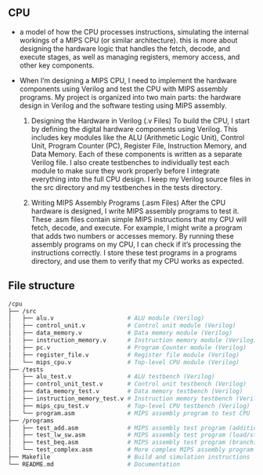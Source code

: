 ## CPU

*   a model of how the CPU processes instructions, simulating the internal workings of a MIPS CPU (or similar architecture). this is more about designing the hardware logic that handles the fetch, decode, and execute stages, as well as managing registers, memory access, and other key components.

*   When I’m designing a MIPS CPU, I need to implement the hardware components using Verilog and test the CPU with MIPS assembly programs. My project is organized into two main parts: the hardware design in Verilog and the software testing using MIPS assembly.

    1. Designing the Hardware in Verilog (.v Files)
    To build the CPU, I start by defining the digital hardware components using Verilog. This includes key modules like the ALU (Arithmetic Logic Unit), Control Unit, Program Counter (PC), Register File, Instruction Memory, and Data Memory. Each of these components is written as a separate Verilog file. I also create testbenches to individually test each module to make sure they work properly before I integrate everything into the full CPU design. I keep my Verilog source files in the src directory and my testbenches in the tests directory.

    2. Writing MIPS Assembly Programs (.asm Files)
    After the CPU hardware is designed, I write MIPS assembly programs to test it. These .asm files contain simple MIPS instructions that my CPU will fetch, decode, and execute. For example, I might write a program that adds two numbers or accesses memory. By running these assembly programs on my CPU, I can check if it’s processing the instructions correctly. I store these test programs in a programs directory, and use them to verify that my CPU works as expected.

## File structure

```bash
/cpu
├── /src
│   ├── alu.v                     # ALU module (Verilog)
│   ├── control_unit.v            # Control unit module (Verilog)
│   ├── data_memory.v             # Data memory module (Verilog)
│   ├── instruction_memory.v      # Instruction memory module (Verilog)
│   ├── pc.v                      # Program Counter module (Verilog)
│   ├── register_file.v           # Register file module (Verilog)
│   └── mips_cpu.v                # Top-level CPU module (Verilog)
├── /tests
│   ├── alu_test.v                # ALU testbench (Verilog)
│   ├── control_unit_test.v       # Control unit testbench (Verilog)
│   ├── data_memory_test.v        # Data memory testbench (Verilog)
│   ├── instruction_memory_test.v # Instruction memory testbench (Verilog)
│   ├── mips_cpu_test.v           # Top-level CPU testbench (Verilog)
│   └── program.asm               # MIPS assembly program to test CPU
├── /programs
│   ├── test_add.asm              # MIPS assembly test program (addition)
│   ├── test_lw_sw.asm            # MIPS assembly test program (load/store)
│   ├── test_beq.asm              # MIPS assembly test program (branching)
│   └── test_complex.asm          # More complex MIPS assembly program
├── Makefile                      # Build and simulation instructions
└── README.md                     # Documentation
```